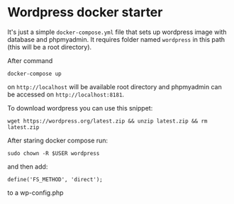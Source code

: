 # Wordpress docker starter
It's just a simple `docker-compose.yml` file that sets up wordpress image with database and phpmyadmin.
It requires folder named `wordpress` in this path (this will be a root directory).

After command
```
docker-compose up
```
on `http://localhost` will be available root directory and phpmyadmin can be accessed on `http://localhost:8181`.

To download wordpress you can use this snippet:
```
wget https://wordpress.org/latest.zip && unzip latest.zip && rm latest.zip
```

After staring docker compose run:
```
sudo chown -R $USER wordpress
```
and then add:
```
define('FS_METHOD', 'direct');
```
to a wp-config.php
